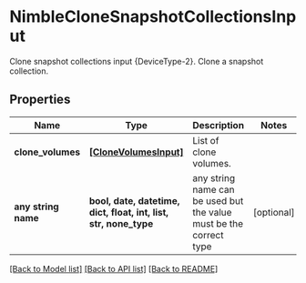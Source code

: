 # NimbleCloneSnapshotCollectionsInput

Clone snapshot collections input {DeviceType-2}. Clone a snapshot collection.

## Properties
Name | Type | Description | Notes
------------ | ------------- | ------------- | -------------
**clone_volumes** | [**[CloneVolumesInput]**](CloneVolumesInput.md) | List of clone volumes. | 
**any string name** | **bool, date, datetime, dict, float, int, list, str, none_type** | any string name can be used but the value must be the correct type | [optional]

[[Back to Model list]](../README.md#documentation-for-models) [[Back to API list]](../README.md#documentation-for-api-endpoints) [[Back to README]](../README.md)


